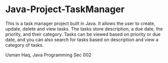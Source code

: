 # Java-Project-TaskManager
This is a task manager project built in Java.
It allows the user to create, update, delete and view tasks.
The tasks store description, a due date, the priority, and their category.
Tasks can be viewed based on priority or due date, and you can also search for tasks based on description and view a category of tasks.

Usman Haq, Java Programming Sec 002
